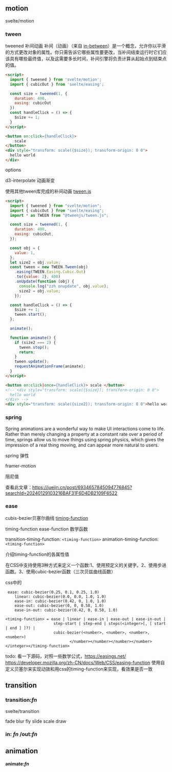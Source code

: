 ## motion

svelte/motion

### tween

tweened 补间动画
补间（动画）（来自 [in-between](https://en.wikipedia.org/wiki/Inbetweening)）是一个概念，允许你以平滑的方式更改对象的属性。你只需告诉它哪些属性要更改，当补间结束运行时它们应该具有哪些最终值，以及这需要多长时间，补间引擎将负责计算从起始点到结束点的值。

```html
<script>
  import { tweened } from 'svelte/motion';
  import { cubicOut } from 'svelte/easing';

  const size = tweened(1, {
    duration: 400,
    easing: cubicOut
  })
  const handleClick = () => {
    $size += 1;
  }
</script>

<button on:click={handleClick}>
	scale
</button>
<div style="transform: scale({$size}); transform-origin: 0 0">
  hello world
</div>
```

options

d3-interpolate 动画渐变

使用其他tween库完成的补间动画 [tween.js](https://github.com/tweenjs/tween.js/tree/main)

```html
<script>
  import { tweened } from "svelte/motion";
  import { cubicOut } from "svelte/easing";
  import * as TWEEN from "@tweenjs/tween.js";

  const size = tweened(1, {
    duration: 400,
    easing: cubicOut,
  });

  const obj = {
    value: 1,
  };
  let size2 = obj.value;
  const tween = new TWEEN.Tween(obj)
    .easing(TWEEN.Easing.Cubic.Out)
    .to({value: 2}, 400)
    .onUpdate(function (obj) {
      console.log("zzh onupdate", obj.value);
      size2 = obj.value;
    });

  const handleClick = () => {
    $size += 1;
    tween.start();
  };

  animate();

  function animate() {
    if (size2 === 2) {
      tween.stop();
      return;
    }
    tween.update();
    requestAnimationFrame(animate);
  }
</script>

<button on:click|once={handleClick}> scale </button>
<!-- <div style="transform: scale({$size}); transform-origin: 0 0">
  hello world
</div> -->
<div style="transform: scale({size2}); transform-origin: 0 0">hello world2</div>

```

### spring

Spring animations are a wonderful way to make UI interactions come to life. Rather than merely changing a property at a constant rate over a period of time, springs allow us to move things using spring physics, which gives the impression of a real thing moving, and can appear more natural to users.


spring 弹性

framer-motion

阻尼值

查看此文章：https://juejin.cn/post/6934657845094776845?searchId=20240129103216BAF31F6D4DB2109F6522

### ease

cubis-bezier贝塞尔曲线
[timing-function](https://tympanus.net/codrops/css_reference/timing-function_value/)

timing-function ease-function  数学函数

transition-timing-function: `<timing-function>`
animation-timing-function: `<timing-function>`

介绍timing-function的各属性值

在CSS中支持使用3种方式来定义一个函数:1、使用预定义的关键字。2、使用步进函数。3、使用cubic-bezier函数（三次贝兹曲线函数）

css中的
```
 ease: cubic-bezier(0.25, 0.1, 0.25, 1.0)
    linear: cubic-bezier(0.0, 0.0, 1.0, 1.0)
    ease-in: cubic-bezier(0.42, 0, 1.0, 1.0)
    ease-out: cubic-bezier(0, 0, 0.58, 1.0)
    ease-in-out: cubic-bezier(0.42, 0, 0.58, 1.0)
```

```
<timing-function> = ease | linear | ease-in | ease-out | ease-in-out | 
                     step-start | step-end | steps(<integer>[, [ start | end ] ]?) | 
                     cubic-bezier(<number>, <number>, <number>, <number>)
                            </number></number></number></number></integer></timing-function>
```

todo: 看一下源码，对照一些数学公式，https://easings.net/
https://developer.mozilla.org/zh-CN/docs/Web/CSS/easing-function
使用自定义贝塞尔来实现动效和用css的timing-function来实现，看效果是否一致

## transition

### transition:*fn*

svelte/transition

fade
blur
fly
slide
scale
draw

### in: *fn* /out:*fn*

## animation

#### animate:*fn*
